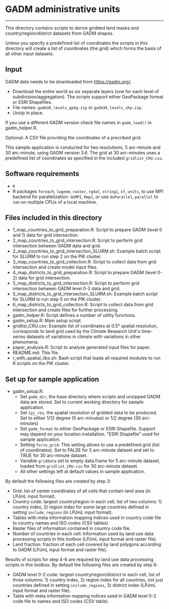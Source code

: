 # GADM administrative units
-----
This directory contains scripts to derive gridded land masks and 
country/region/district datasets from GADM shapes.

Unless you specify a predefined list of coordinates the scripts in this
directory will create a list of coordinates (the grid) which forms the basis
of all other input datasets.

## Input
GADM data needs to be downloaded from https://gadm.org/. 
  - Download the entire world as six separate layers (one for each level of 
    subdivision/aggregation). The scripts support either GeoPackage format or
    ESRI Shapefiles. 
  - File names: `gadm36_levels_gpkg.zip` or `gadm36_levels_shp.zip`.
  - Unzip in place.

If you use a different GADM version check file names in `gadm_load()` in
gadm_helper.R.

Optional: A CSV file providing the coordinates of a precribed grid.

This sample application is conducted for two resolutions, 5 arc-minute and 30
arc-minute, using GADM version 3.6. The grid at 30 arc-minutes uses a predefined
list of coordinates as specified in the included `gridlist_CRU.csv`.

## Software requirements
- `R`
- R packages `foreach`, `lwgeom`, `raster`, `rgdal`, `stringi`, `sf`, `units`,
  to use MPI backend for parallelization: `doMPI`, `Rmpi`, 
  or use `doParallel`, `parallel` to run on multiple CPUs of a local machine.


## Files included in this directory
  - 1_map_countries_to_grid_preparation.R: Script to prepare GADM (level 0
    and 1) data for grid intersection.
  - 2_map_countries_to_grid_intersection.R: Script to perform grid intersection
    between GADM data and grid.
  - 2_map_countries_to_grid_intersection_SLURM.sh: Example batch script for
    SLURM to run step 2 on the PIK cluster.
  - 3_map_countries_to_grid_collection.R: Script to collect data from grid
    intersection and create model input files.
  - 4_map_districts_to_grid_preparation.R: Script to prepare GADM (level 0-2)
    data for grid intersection.
  - 5_map_districts_to_grid_intersection.R: Script to perform grid intersection
    between GADM level 0-2 data and grid.
  - 5_map_districts_to_grid_intersection_SLURM.sh: Example batch script for
    SLURM to run step 5 on the PIK cluster.
  - 6_map_districts_to_grid_collection.R: Script to collect data from grid
    intersection and create files for further processing.
  - gadm_helper.R: Script defines a number of utility functions.
  - gadm_setup.R: Main setup script.
  - gridlist_CRU.csv: Example list of coordinates at 0.5° spatial resolution,
    corresponds to land grid used by the Climate Research Unit's time-series
    datasets of variations in climate with variations in other phenomena.
  - paper_analysis.R: Script to analyse generated input files for paper.
  - README.md: This file.
  - r_with_spatial_libs.sh: Bash script that loads all required modules to run
    R scripts on the PIK cluster.

## Set up for sample application
  - gadm_setup.R: 
    - Set `gadm_dir`, the base directory where scripts and unzipped GADM data
      are stored. Set to current working directory for sample application.
    - Set `lpj_res`, the spatial resolution of gridded data to be produced. Set
      to either 1/12 degree (5 arc-minutes) or 1/2 degree (30 arc-minutes)
    - Set `gadm_format` to either GeoPackage or ESRI Shapefile. Support may
      depend on your location installation. "ESRI Shapefile" used for sample
      application.
    - Setting `force_grid`: This setting allows to use a predefined grid
      (list of coordinates). Set to FALSE for 5 arc-minute dataset and set to
      TRUE for 30 arc-minute dataset.
    - Variable `griddata` set to empty data.frame for 5 arc-minute dataset,
      loaded from `gridlist_CRU.csv` for 30 arc-minute dataset.
    - All other settings left at default values in sample application.

By default the following files are created by step 3:
  - Grid: list of center coordinates of all cells that contain land area (in
    LPJmL input format).
  - Country code: largest country/region in each cell, list of two columns: 1)
    country index, 2) region index for some large countries defined in setting
    `include_regions` (in LPJmL input format).
  - Tables with meta information mapping indices used in country code file to
    country names and ISO codes (CSV tables).
  - Raster files of information contained in country code file.
  - Number of countries in each cell: Information used by land use data 
    processing scripts in this toolbox (LPJmL input format and raster file).
  - Land fraction: fraction of each cell covered by land polygons according to
    GADM (LPJmL input format and raster file).

Results of scripts for step 4-6 are required by land use data processing
scripts in this toolbox. By default the following files are created by step 6:
  - GADM level 0-2 code: largest country/region/district in each cell, list
    of three columns: 1) country index, 2) region index for all countries,
    not just countries defined in setting `include_regions`, 3) district index
    (LPJmL input format and raster file).
  - Table with meta information mapping indices used in GADM level 0-2 code
    file to names and ISO codes (CSV table).
